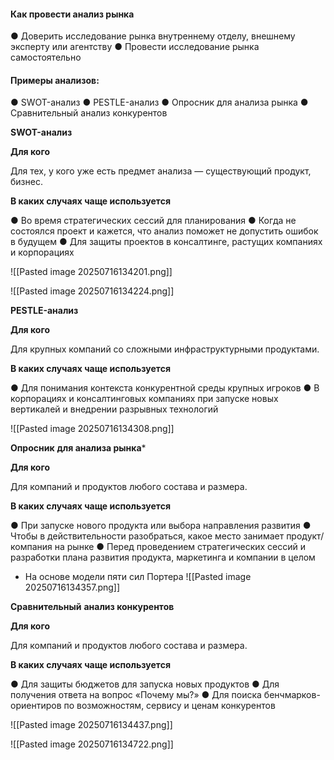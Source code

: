 
#### Как провести анализ рынка 

● Доверить исследование рынка внутреннему отделу, внешнему эксперту или агентству 
● Провести исследование рынка самостоятельно


#### Примеры анализов:

● SWOT-анализ
● PESTLE-анализ
● Опросник для анализа рынка
● Сравнительный анализ конкурентов


**SWOT-анализ**

**Для кого**

Для тех, у кого уже есть предмет анализа —
существующий продукт, бизнес.

**В каких случаях чаще используется**

● Во время стратегических сессий для планирования
● Когда не состоялся проект и кажется, что анализ
поможет не допустить ошибок в будущем
● Для защиты проектов в консалтинге, растущих
компаниях и корпорациях

![[Pasted image 20250716134201.png]]

![[Pasted image 20250716134224.png]]

**PESTLE-анализ**

**Для кого**

Для крупных компаний со сложными инфраструктурными
продуктами.

**В каких случаях чаще используется**

● Для понимания контекста конкурентной среды
крупных игроков
● В корпорациях и консалтинговых компаниях при запуске
новых вертикалей и внедрении разрывных технологий

![[Pasted image 20250716134308.png]]


**Опросник**
**для анализа рынка***

**Для кого**

Для компаний и продуктов любого состава и размера.

**В каких случаях чаще используется**

● При запуске нового продукта или выбора
направления развития
● Чтобы в действительности разобраться, какое
место занимает продукт/компания на рынке
● Перед проведением стратегических сессий
и разработки плана развития продукта, маркетинга
и компании в целом

* На основе модели пяти сил Портера
![[Pasted image 20250716134357.png]]

**Сравнительный**
**анализ конкурентов**

**Для кого**

Для компаний и продуктов любого состава и размера.

**В каких случаях чаще используется**

● Для защиты бюджетов для запуска новых продуктов
● Для получения ответа на вопрос «Почему мы?»
● Для поиска бенчмарков-ориентиров по возможностям,
сервису и ценам конкурентов

![[Pasted image 20250716134437.png]]

![[Pasted image 20250716134722.png]]